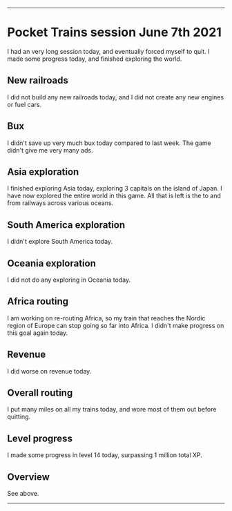 
***

# Pocket Trains session June 7th 2021

I had an very long session today, and eventually forced myself to quit. I made some progress today, and finished exploring the world.

## New railroads

I did not build any new railroads today, and I did not create any new engines or fuel cars.

## Bux

I didn't save up very much bux today compared to last week. The game didn't give me very many ads.

## Asia exploration

I finished exploring Asia today, exploring 3 capitals on the island of Japan. I have now explored the entire world in this game. All that is left is the to and from railways across various oceans.

## South America exploration

I didn't explore South America today.

## Oceania exploration

I did not do any exploring in Oceania today.

## Africa routing

I am working on re-routing Africa, so my train that reaches the Nordic region of Europe can stop going so far into Africa. I didn't make progress on this goal again today.

## Revenue

I did worse on revenue today.

## Overall routing

I put many miles on all my trains today, and wore most of them out before quitting.

## Level progress

I made some progress in level 14 today, surpassing 1 million total XP.

## Overview

See above.

***
